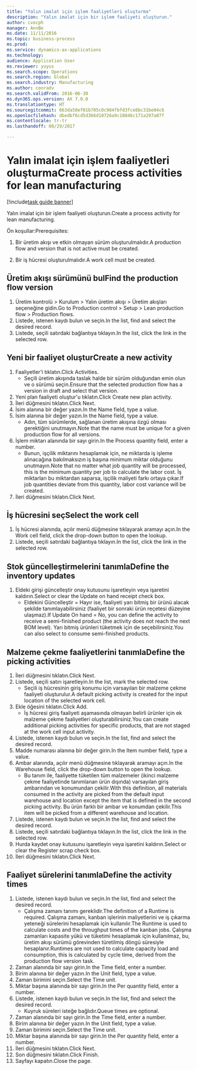 ```yaml
--- 
title: "Yalın imalat için işlem faaliyetleri oluşturma"
description: "Yalın imalat için bir işlem faaliyeti oluşturun."
author: cvocph
manager: AnnBe
ms.date: 11/11/2016
ms.topic: business-process
ms.prod: 
ms.service: dynamics-ax-applications
ms.technology: 
audience: Application User
ms.reviewer: yuyus
ms.search.scope: Operations
ms.search.region: Global
ms.search.industry: Manufacturing
ms.author: conradv
ms.search.validFrom: 2016-06-30
ms.dyn365.ops.version: AX 7.0.0
ms.translationtype: HT
ms.sourcegitcommit: 663da58ef01b705c0c984fbfd3fce8bc31be04c6
ms.openlocfilehash: dbedbf6cd5d366d10726a9c10846c171a297a07f
ms.contentlocale: tr-tr
ms.lasthandoff: 08/29/2017

---
```

# <a name="create-process-activities-for-lean-manufacturing"></a><span data-ttu-id="29986-103">Yalın imalat için işlem faaliyetleri oluşturma</span><span class="sxs-lookup"><span data-stu-id="29986-103">Create process activities for lean manufacturing</span></span>

[!include[task guide banner](../../includes/task-guide-banner.md)]

<span data-ttu-id="29986-104">Yalın imalat için bir işlem faaliyeti oluşturun.</span><span class="sxs-lookup"><span data-stu-id="29986-104">Create a process activity for lean manufacturing.</span></span> 

<span data-ttu-id="29986-105">Ön koşullar:</span><span class="sxs-lookup"><span data-stu-id="29986-105">Prerequisites:</span></span> 

1. <span data-ttu-id="29986-106">Bir üretim akışı ve etkin olmayan sürüm oluşturulmalıdır.</span><span class="sxs-lookup"><span data-stu-id="29986-106">A production flow and version that is not active must be created.</span></span>

2. <span data-ttu-id="29986-107">Bir iş hücresi oluşturulmalıdır.</span><span class="sxs-lookup"><span data-stu-id="29986-107">A work cell must be created.</span></span>


## <a name="find-the-production-flow-version"></a><span data-ttu-id="29986-108">Üretim akışı sürümünü bul</span><span class="sxs-lookup"><span data-stu-id="29986-108">Find the production flow version</span></span>
1. <span data-ttu-id="29986-109">Üretim kontrolü > Kurulum > Yalın üretim akışı > Üretim akışları seçeneğine gidin.</span><span class="sxs-lookup"><span data-stu-id="29986-109">Go to Production control > Setup > Lean production flow > Production flows.</span></span>
2. <span data-ttu-id="29986-110">Listede, istenen kaydı bulun ve seçin.</span><span class="sxs-lookup"><span data-stu-id="29986-110">In the list, find and select the desired record.</span></span>
3. <span data-ttu-id="29986-111">Listede, seçili satırdaki bağlantıya tıklayın.</span><span class="sxs-lookup"><span data-stu-id="29986-111">In the list, click the link in the selected row.</span></span>

## <a name="create-a-new-activity"></a><span data-ttu-id="29986-112">Yeni bir faaliyet oluştur</span><span class="sxs-lookup"><span data-stu-id="29986-112">Create a new activity</span></span>
1. <span data-ttu-id="29986-113">Faaliyetler'i tıklatın.</span><span class="sxs-lookup"><span data-stu-id="29986-113">Click Activities.</span></span>
    * <span data-ttu-id="29986-114">Seçili üretim akışında taslak halde bir sürüm olduğundan emin olun ve o sürümü seçin.</span><span class="sxs-lookup"><span data-stu-id="29986-114">Ensure that the selected production flow has a version in draft and select that version.</span></span>  
2. <span data-ttu-id="29986-115">Yeni plan faaliyeti oluştur'u tıklatın.</span><span class="sxs-lookup"><span data-stu-id="29986-115">Click Create new plan activity.</span></span>
3. <span data-ttu-id="29986-116">İleri düğmesini tıklatın.</span><span class="sxs-lookup"><span data-stu-id="29986-116">Click Next.</span></span>
4. <span data-ttu-id="29986-117">İsim alanına bir değer yazın.</span><span class="sxs-lookup"><span data-stu-id="29986-117">In the Name field, type a value.</span></span>
5. <span data-ttu-id="29986-118">İsim alanına bir değer yazın.</span><span class="sxs-lookup"><span data-stu-id="29986-118">In the Name field, type a value.</span></span>
    * <span data-ttu-id="29986-119">Adın, tüm sürümlerde, sağlanan üretim akışına özgü olması gerektiğini unutmayın.</span><span class="sxs-lookup"><span data-stu-id="29986-119">Note that the name must be unique for a given production flow for all versions.</span></span>  
6. <span data-ttu-id="29986-120">İşlem miktarı alanında bir sayı girin.</span><span class="sxs-lookup"><span data-stu-id="29986-120">In the Process quantity field, enter a number.</span></span>
    * <span data-ttu-id="29986-121">Bunun, işçilik miktarını hesaplamak için, ne miktarda iş işleme alınacağına bakılmaksızın iş başına minimum miktar olduğunu unutmayın.</span><span class="sxs-lookup"><span data-stu-id="29986-121">Note that no matter what job quantity will be processed, this is the minimum quantity per job to calculate the labor cost.</span></span> <span data-ttu-id="29986-122">İş miktarları bu miktardan saparsa, işçilik maliyeti farkı ortaya çıkar.</span><span class="sxs-lookup"><span data-stu-id="29986-122">If job quantities deviate from this quantity, labor cost variance will be created.</span></span>  
7. <span data-ttu-id="29986-123">İleri düğmesini tıklatın.</span><span class="sxs-lookup"><span data-stu-id="29986-123">Click Next.</span></span>

## <a name="select-the-work-cell"></a><span data-ttu-id="29986-124">İş hücresini seç</span><span class="sxs-lookup"><span data-stu-id="29986-124">Select the work cell</span></span>
1. <span data-ttu-id="29986-125">İş hücresi alanında, açılır menü düğmesine tıklayarak aramayı açın.</span><span class="sxs-lookup"><span data-stu-id="29986-125">In the Work cell field, click the drop-down button to open the lookup.</span></span>
2. <span data-ttu-id="29986-126">Listede, seçili satırdaki bağlantıya tıklayın.</span><span class="sxs-lookup"><span data-stu-id="29986-126">In the list, click the link in the selected row.</span></span>

## <a name="define-the-inventory-updates"></a><span data-ttu-id="29986-127">Stok güncelleştirmelerini tanımla</span><span class="sxs-lookup"><span data-stu-id="29986-127">Define the inventory updates</span></span>
1. <span data-ttu-id="29986-128">Eldeki girişi güncelleştir onay kutusunu işaretleyin veya işaretini kaldırın.</span><span class="sxs-lookup"><span data-stu-id="29986-128">Select or clear the Update on hand receipt check box.</span></span>
    * <span data-ttu-id="29986-129">Eldekini Güncelleştir = Hayır ise, faaliyeti yarı bitmiş bir ürünü alacak şekilde tanımlayabilirsiniz (faaliyet bir sonraki ürün reçetesi düzeyine ulaşmaz).</span><span class="sxs-lookup"><span data-stu-id="29986-129">If Update On hand = No, you can define the activity to receive a semi-finished product (the activity does not reach the next BOM level).</span></span>    <span data-ttu-id="29986-130">Yarı bitmiş ürünleri tüketmek için de seçebilirsiniz.</span><span class="sxs-lookup"><span data-stu-id="29986-130">You can also select to consume semi-finished products.</span></span>  

## <a name="define-the-picking-activities"></a><span data-ttu-id="29986-131">Malzeme çekme faaliyetlerini tanımla</span><span class="sxs-lookup"><span data-stu-id="29986-131">Define the picking activities</span></span>
1. <span data-ttu-id="29986-132">İleri düğmesini tıklatın.</span><span class="sxs-lookup"><span data-stu-id="29986-132">Click Next.</span></span>
2. <span data-ttu-id="29986-133">Listede, seçili satırı işaretleyin.</span><span class="sxs-lookup"><span data-stu-id="29986-133">In the list, mark the selected row.</span></span>
    * <span data-ttu-id="29986-134">Seçili iş hücresinin giriş konumu için varsayılan bir malzeme çekme faaliyeti oluşturulur.</span><span class="sxs-lookup"><span data-stu-id="29986-134">A default picking activity is created for the input location of the selected work cell.</span></span>  
3. <span data-ttu-id="29986-135">Ekle öğesini tıklatın.</span><span class="sxs-lookup"><span data-stu-id="29986-135">Click Add.</span></span>
    * <span data-ttu-id="29986-136">İş hücresi giriş faaliyeti aşamasında olmayan belirli ürünler için ek malzeme çekme faaliyetleri oluşturabilirsiniz.</span><span class="sxs-lookup"><span data-stu-id="29986-136">You can create additional picking activities for specific products, that are not staged at the work cell input activity.</span></span>  
4. <span data-ttu-id="29986-137">Listede, istenen kaydı bulun ve seçin.</span><span class="sxs-lookup"><span data-stu-id="29986-137">In the list, find and select the desired record.</span></span>
5. <span data-ttu-id="29986-138">Madde numarası alanına bir değer girin.</span><span class="sxs-lookup"><span data-stu-id="29986-138">In the Item number field, type a value.</span></span>
6. <span data-ttu-id="29986-139">Ambar alanında, açılır menü düğmesine tıklayarak aramayı açın.</span><span class="sxs-lookup"><span data-stu-id="29986-139">In the Warehouse field, click the drop-down button to open the lookup.</span></span>
    * <span data-ttu-id="29986-140">Bu tanım ile, faaliyette tüketilen tüm malzemeler (ikinci malzeme çekme faaliyetinde tanımlanan ürün dışında) varsayılan giriş ambarından ve konumundan çekilir.</span><span class="sxs-lookup"><span data-stu-id="29986-140">With this definition, all materials consumed in the activity are picked from the default input warehouse and location except the item that is defined in the second picking activity.</span></span> <span data-ttu-id="29986-141">Bu ürün farklı bir ambar ve konumdan çekilir.</span><span class="sxs-lookup"><span data-stu-id="29986-141">This item will be picked from a different warehouse and location.</span></span>  
7. <span data-ttu-id="29986-142">Listede, istenen kaydı bulun ve seçin.</span><span class="sxs-lookup"><span data-stu-id="29986-142">In the list, find and select the desired record.</span></span>
8. <span data-ttu-id="29986-143">Listede, seçili satırdaki bağlantıya tıklayın.</span><span class="sxs-lookup"><span data-stu-id="29986-143">In the list, click the link in the selected row.</span></span>
9. <span data-ttu-id="29986-144">Hurda kaydet onay kutusunu işaretleyin veya işaretini kaldırın.</span><span class="sxs-lookup"><span data-stu-id="29986-144">Select or clear the Register scrap check box.</span></span>
10. <span data-ttu-id="29986-145">İleri düğmesini tıklatın.</span><span class="sxs-lookup"><span data-stu-id="29986-145">Click Next.</span></span>

## <a name="define-the-activity-times"></a><span data-ttu-id="29986-146">Faaliyet sürelerini tanımla</span><span class="sxs-lookup"><span data-stu-id="29986-146">Define the activity times</span></span>
1. <span data-ttu-id="29986-147">Listede, istenen kaydı bulun ve seçin.</span><span class="sxs-lookup"><span data-stu-id="29986-147">In the list, find and select the desired record.</span></span>
    * <span data-ttu-id="29986-148">Çalışma zamanı tanımı gereklidir.</span><span class="sxs-lookup"><span data-stu-id="29986-148">The definition of a Runtime is required.</span></span> <span data-ttu-id="29986-149">Çalışma zamanı, kanban işlerinin maliyetlerini ve iş çıkarma yeteneği sürelerini hesaplamak için kullanılır.</span><span class="sxs-lookup"><span data-stu-id="29986-149">The Runtime is used to calculate costs and the throughput times of the kanban jobs.</span></span> <span data-ttu-id="29986-150">Çalışma zamanları kapasite yükü ve tüketimi hesaplamak için kullanılmaz, bu, üretim akışı sürümü görevinden türetilmiş döngü süresiyle hesaplanır.</span><span class="sxs-lookup"><span data-stu-id="29986-150">Runtimes are not used to calculate capacity load and consumption, this is calculated by cycle time, derived from the production flow version task.</span></span>  
2. <span data-ttu-id="29986-151">Zaman alanında bir sayı girin.</span><span class="sxs-lookup"><span data-stu-id="29986-151">In the Time field, enter a number.</span></span>
3. <span data-ttu-id="29986-152">Birim alanına bir değer yazın.</span><span class="sxs-lookup"><span data-stu-id="29986-152">In the Unit field, type a value.</span></span>
4. <span data-ttu-id="29986-153">Zaman birimini seçin.</span><span class="sxs-lookup"><span data-stu-id="29986-153">Select the Time unit.</span></span>
5. <span data-ttu-id="29986-154">Miktar başına alanında bir sayı girin.</span><span class="sxs-lookup"><span data-stu-id="29986-154">In the Per quantity field, enter a number.</span></span>
6. <span data-ttu-id="29986-155">Listede, istenen kaydı bulun ve seçin.</span><span class="sxs-lookup"><span data-stu-id="29986-155">In the list, find and select the desired record.</span></span>
    * <span data-ttu-id="29986-156">Kuyruk süreleri isteğe bağlıdır.</span><span class="sxs-lookup"><span data-stu-id="29986-156">Queue times are optional.</span></span>  
7. <span data-ttu-id="29986-157">Zaman alanında bir sayı girin.</span><span class="sxs-lookup"><span data-stu-id="29986-157">In the Time field, enter a number.</span></span>
8. <span data-ttu-id="29986-158">Birim alanına bir değer yazın.</span><span class="sxs-lookup"><span data-stu-id="29986-158">In the Unit field, type a value.</span></span>
9. <span data-ttu-id="29986-159">Zaman birimini seçin.</span><span class="sxs-lookup"><span data-stu-id="29986-159">Select the Time unit.</span></span>
10. <span data-ttu-id="29986-160">Miktar başına alanında bir sayı girin.</span><span class="sxs-lookup"><span data-stu-id="29986-160">In the Per quantity field, enter a number.</span></span>
11. <span data-ttu-id="29986-161">İleri düğmesini tıklatın.</span><span class="sxs-lookup"><span data-stu-id="29986-161">Click Next.</span></span>
12. <span data-ttu-id="29986-162">Son düğmesini tıklatın.</span><span class="sxs-lookup"><span data-stu-id="29986-162">Click Finish.</span></span>
13. <span data-ttu-id="29986-163">Sayfayı kapatın.</span><span class="sxs-lookup"><span data-stu-id="29986-163">Close the page.</span></span>


